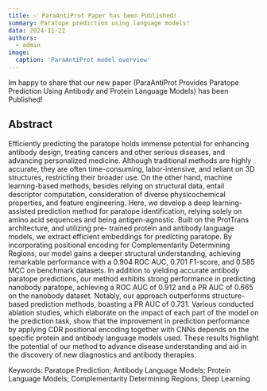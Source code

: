 ```yaml
---
title: ✅ ParaAntiProt Paper has been Published!
summary: Paratope prediction using language models!
data: 2024-11-22
authors:
  - admin
image:
  caption: 'ParaAntiProt model overview'
---
```

Im happy to share that our new paper (ParaAntiProt Provides Paratope Prediction Using Antibody and Protein Language Models) has been Published!
## Abstract
Efficiently predicting the paratope holds immense potential for enhancing antibody design, treating cancers and other serious diseases, and advancing personalized medicine. Although traditional methods are highly accurate, they are often time-consuming, labor-intensive, and reliant on 3D structures, restricting their broader use. On the other hand, machine learning-based methods, besides relying on structural data, entail descriptor computation, consideration of diverse physicochemical properties, and feature engineering. Here, we develop a deep learning-assisted prediction method for paratope identification, relying solely on amino acid sequences and being antigen-agnostic. Built on the ProtTrans architecture, and utilizing pre- trained protein and antibody language models, we extract efficient embeddings for predicting paratope. By incorporating positional encoding for Complementarity Determining Regions, our model gains a deeper structural understanding, achieving remarkable performance with a 0.904 ROC AUC, 0.701 F1-score, and 0.585 MCC on benchmark datasets. In addition to yielding accurate antibody paratope predictions, our method exhibits strong performance in predicting nanobody paratope, achieving a ROC AUC of 0.912 and a PR AUC of 0.665 on the nanobody dataset. Notably, our approach outperforms structure-based prediction methods, boasting a PR AUC of 0.731. Various conducted ablation studies, which elaborate on the impact of each part of the model on the prediction task, show that the improvement in prediction performance by applying CDR positional encoding together with CNNs depends on the specific protein and antibody language models used. These results highlight the potential of our method to advance disease understanding and aid in the discovery of new diagnostics and antibody therapies.

Keywords: Paratope Prediction; Antibody Language Models; Protein Language Models; Complementarity Determining Regions; Deep Learning